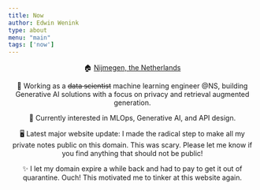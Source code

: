 ```yaml
---
title: Now
author: Edwin Wenink
type: about
menu: "main"
tags: ['now']
---
```


<div style="text-align:center;">

🏠 [Nijmegen, the Netherlands](https://goo.gl/maps/VpTtZ7fhVdTez5pH8)

💼 Working as a <s>data scientist</s> machine learning engineer @NS, building Generative AI solutions with a focus on privacy and retrieval augmented generation.

📖 Currently interested in MLOps, Generative AI, and API design.

🖥️ Latest major website update: I made the radical step to make all my private notes public on this domain.
This was scary.
Please let me know if you find anything that should not be public!

✨ I let my domain expire a while back and had to pay to get it out of quarantine. Ouch! This motivated me to tinker at this website again.

</div>
